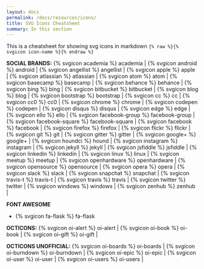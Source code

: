 ```yaml
---
layout: docs
permalink: /docs/resources/icons/
title: SVG Icons Cheatsheet
summary: In this section
---
```


This is a cheatsheet for showing svg icons in markdown
`{% raw %}{% svgicon icon-name %}{% endraw %}`


**SOCIAL BRANDS:**
{% svgicon academia %} academia |
{% svgicon android %} android |
{% svgicon angellist %} angellist |
{% svgicon apple %} apple |
{% svgicon atlassian %} atlassian |
{% svgicon atom %} atom |
{% svgicon basecamp %} basecamp |
{% svgicon behance %} behance |
{% svgicon bing %} bing |
{% svgicon bitbucket %} bitbucket |
{% svgicon blog %} blog |
{% svgicon bootstrap %} bootstrap |
{% svgicon cc %} cc |
{% svgicon cc0 %} cc0 |
{% svgicon chrome %} chrome |
{% svgicon codepen %} codepen |
{% svgicon disqus %} disqus |
{% svgicon edge %} edge |
{% svgicon ello %} ello |
{% svgicon facebook-group %} facebook-group |
{% svgicon facebook-square %} facebook-square |
{% svgicon facebook %} facebook |
{% svgicon firefox %} firefox |
{% svgicon flickr %} flickr |
{% svgicon git %} git |
{% svgicon gitter %} gitter |
{% svgicon google+ %} google+ |
{% svgicon houndci %} hound |
{% svgicon instagram %} instagram |
{% svgicon jekyll %} jekyll |
{% svgicon jsfiddle %} jsfiddle |
{% svgicon linkedin %} linkedin |
{% svgicon linux %} linux |
{% svgicon meetup %} meetup |
{% svgicon openhardware %} openhardware |
{% svgicon opensource %} opensource |
{% svgicon opera %} opera |
{% svgicon slack %} slack |
{% svgicon snapchat %} snapchat |
{% svgicon travis-t %} travis-t |
{% svgicon travis %} travis |
{% svgicon twitter %} twitter |
{% svgicon windows %} windows |
{% svgicon zenhub %} zenhub |

**FONT AWESOME**
- {% svgicon fa-flask %} fa-flask


**OCTICONS:**
{% svgicon oi-alert %} oi-alert |
{% svgicon oi-book %} oi-book |
{% svgicon oi-gift %} oi-gift |

**OCTICONS UNOFFICIAL:**
{% svgicon oi-boards %} oi-boards |
{% svgicon oi-burndown %} oi-burndown |
{% svgicon oi-epic %} oi-epic |
{% svgicon oi-user %} oi-user |
{% svgicon oi-users %} oi-users |
